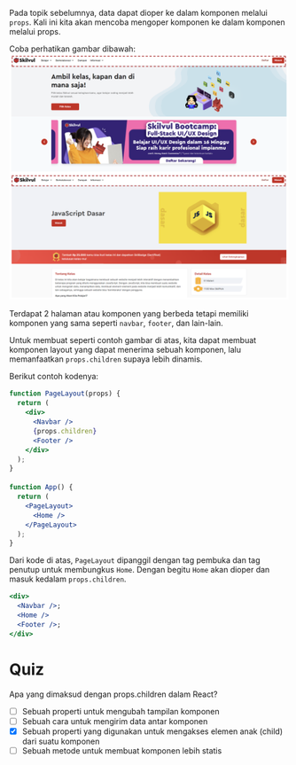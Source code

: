 Pada topik sebelumnya, data dapat dioper ke dalam komponen melalui `props`. Kali ini kita akan mencoba mengoper komponen ke dalam komponen melalui props.

Coba perhatikan gambar dibawah:
![gambar](../00-assets/props-children.png)

Terdapat 2 halaman atau komponen yang berbeda tetapi memiliki komponen yang sama seperti `navbar`, `footer`, dan lain-lain.

Untuk membuat seperti contoh gambar di atas, kita dapat membuat komponen layout yang dapat menerima sebuah komponen, lalu memanfaatkan `props.children` supaya lebih dinamis.

Berikut contoh kodenya:

```jsx
function PageLayout(props) {
  return (
    <div>
      <Navbar />
      {props.children}
      <Footer />
    </div>
  );
}

function App() {
  return (
    <PageLayout>
      <Home />
    </PageLayout>
  );
}
```

Dari kode di atas, `PageLayout` dipanggil dengan tag pembuka dan tag penutup untuk membungkus `Home`. Dengan begitu `Home` akan dioper dan masuk kedalam `props.children`.

```jsx
<div>
  <Navbar />;
  <Home />
  <Footer />;
</div>
```

# Quiz

Apa yang dimaksud dengan props.children dalam React?
- [ ] Sebuah properti untuk mengubah tampilan komponen
- [ ] Sebuah cara untuk mengirim data antar komponen
- [x] Sebuah properti yang digunakan untuk mengakses elemen anak (child) dari suatu komponen
- [ ] Sebuah metode untuk membuat komponen lebih statis